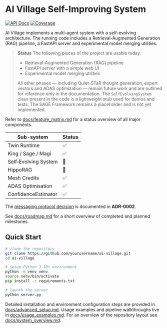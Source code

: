 # AI Village Self-Improving System
[![API Docs](https://img.shields.io/badge/docs-latest-blue)](https://atlantisai.github.io/atlantis) [![Coverage](docs/assets/coverage.svg)](#)

AI Village implements a multi-agent system with a self-evolving architecture. The running code includes a Retrieval-Augmented Generation (RAG) pipeline, a FastAPI server and experimental model merging utilities.

> **Status**
> The following pieces of the project are usable today:
> - Retrieval-Augmented Generation (RAG) pipeline
> - FastAPI server with a simple web UI
> - Experimental model merging utilities
>
> All other phases &mdash; including Quiet-STaR thought generation, expert vectors and ADAS optimization &mdash; remain future work and are outlined for reference only in the documentation.  The `SelfEvolvingSystem` class present in the code is a lightweight stub used for demos and tests. The SAGE Framework remains a placeholder and is not yet implemented.

Refer to [docs/feature_matrix.md](docs/feature_matrix.md) for a status overview of all major components.

<!--feature-matrix-start-->
| Sub-system | Status |
|------------|--------|
| Twin Runtime | ✅ |
| King / Sage / Magi | ✅ |
| Self‑Evolving System | 🔴 |
| HippoRAG | 🔴 |
| Mesh Credits | ✅ |
| ADAS Optimisation | ✅ |
| ConfidenceEstimator | ✅ |
<!--feature-matrix-end-->
The [messaging protocol decision](docs/adr/0002-messaging-protocol.md) is documented in **ADR-0002**.

See [docs/roadmap.md](docs/roadmap.md) for a short overview of completed and planned milestones.

## Quick Start

```bash
# clone the repository
git clone https://github.com/yourusername/ai-village.git
cd ai-village

# setup Python 3.10+ environment
python -m venv venv
source venv/bin/activate
pip install -r requirements.txt

# launch the server
python server.py
```

Detailed installation and environment configuration steps are provided in [docs/advanced_setup.md](docs/advanced_setup.md). Usage examples and pipeline walkthroughs live in [docs/usage_examples.md](docs/usage_examples.md). For an overview of the repository layout see [docs/system_overview.md](docs/system_overview.md).
